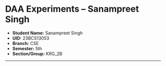 # DAA Experiments – Sanampreet Singh

- **Student Name:** Sanampreet Singh  
- **UID:** 23BCS13053  
- **Branch:** CSE  
- **Semester:** 5th  
- **Section/Group:** KRG_2B  


---
